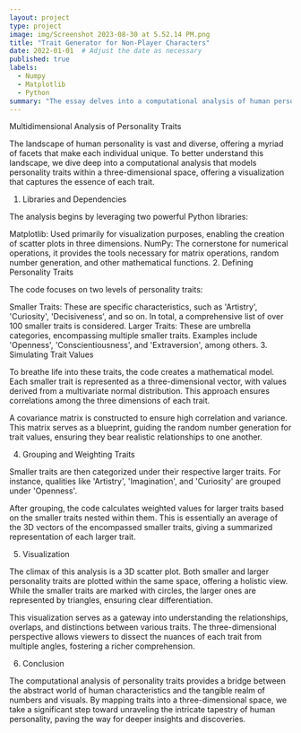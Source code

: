 ```yaml
---
layout: project
type: project
image: img/Screenshot 2023-08-30 at 5.52.14 PM.png
title: "Trait Generator for Non-Player Characters"
date: 2022-01-01  # Adjust the date as necessary
published: true
labels:
  - Numpy
  - Matplotlib
  - Python
summary: "The essay delves into a computational analysis of human personality traits, mapping both specific characteristics and overarching categories into a three-dimensional space, facilitating a nuanced understanding through visualization. Leveraging Python libraries, it simulates, groups, and visualizes these traits, offering a bridge between abstract human qualities and tangible data representations."
---
```

Multidimensional Analysis of Personality Traits

The landscape of human personality is vast and diverse, offering a myriad of facets that make each individual unique. To better understand this landscape, we dive deep into a computational analysis that models personality traits within a three-dimensional space, offering a visualization that captures the essence of each trait.

1. Libraries and Dependencies

The analysis begins by leveraging two powerful Python libraries:

Matplotlib: Used primarily for visualization purposes, enabling the creation of scatter plots in three dimensions.
NumPy: The cornerstone for numerical operations, it provides the tools necessary for matrix operations, random number generation, and other mathematical functions.
2. Defining Personality Traits

The code focuses on two levels of personality traits:

Smaller Traits: These are specific characteristics, such as 'Artistry', 'Curiosity', 'Decisiveness', and so on. In total, a comprehensive list of over 100 smaller traits is considered.
Larger Traits: These are umbrella categories, encompassing multiple smaller traits. Examples include 'Openness', 'Conscientiousness', and 'Extraversion', among others.
3. Simulating Trait Values

To breathe life into these traits, the code creates a mathematical model. Each smaller trait is represented as a three-dimensional vector, with values derived from a multivariate normal distribution. This approach ensures correlations among the three dimensions of each trait.

A covariance matrix is constructed to ensure high correlation and variance. This matrix serves as a blueprint, guiding the random number generation for trait values, ensuring they bear realistic relationships to one another.

4. Grouping and Weighting Traits

Smaller traits are then categorized under their respective larger traits. For instance, qualities like 'Artistry', 'Imagination', and 'Curiosity' are grouped under 'Openness'.

After grouping, the code calculates weighted values for larger traits based on the smaller traits nested within them. This is essentially an average of the 3D vectors of the encompassed smaller traits, giving a summarized representation of each larger trait.

5. Visualization

The climax of this analysis is a 3D scatter plot. Both smaller and larger personality traits are plotted within the same space, offering a holistic view. While the smaller traits are marked with circles, the larger ones are represented by triangles, ensuring clear differentiation.

This visualization serves as a gateway into understanding the relationships, overlaps, and distinctions between various traits. The three-dimensional perspective allows viewers to dissect the nuances of each trait from multiple angles, fostering a richer comprehension.

6. Conclusion

The computational analysis of personality traits provides a bridge between the abstract world of human characteristics and the tangible realm of numbers and visuals. By mapping traits into a three-dimensional space, we take a significant step toward unraveling the intricate tapestry of human personality, paving the way for deeper insights and discoveries.
